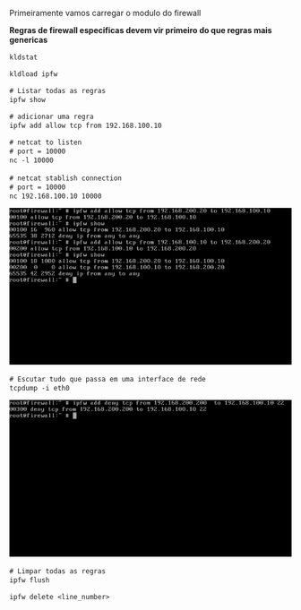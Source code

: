 Primeiramente vamos carregar o modulo do firewall 

**Regras de firewall especificas devem vir primeiro do que regras mais genericas**

```
kldstat
```
```
kldload ipfw
```
```
# Listar todas as regras
ipfw show
```

```
# adicionar uma regra
ipfw add allow tcp from 192.168.100.10
```

```
# netcat to listen
# port = 10000
nc -l 10000

# netcat stablish connection
# port = 10000
nc 192.168.100.10 10000

```

![](docs/images/both_rules.png)

```
# Escutar tudo que passa em uma interface de rede
tcpdump -i eth0
```

![](docs/images/ipfw_rule_ssh.png)

```
# Limpar todas as regras
ipfw flush
```

```
ipfw delete <line_number>
```
